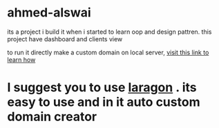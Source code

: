 # ahmed-alswai
its a project i build it when i started to learn oop and design pattren. this project have dashboard and clients view 


to run it directly make a custom domain on local server, [visit this link to learn how](https://codeanddeploy.com/blog/apache/how-to-create-local-custom-domain-on-localhost-with-apache-server)

# I suggest you to use [laragon](https://laragon.org/) . its easy to use and in it auto custom domain creator

